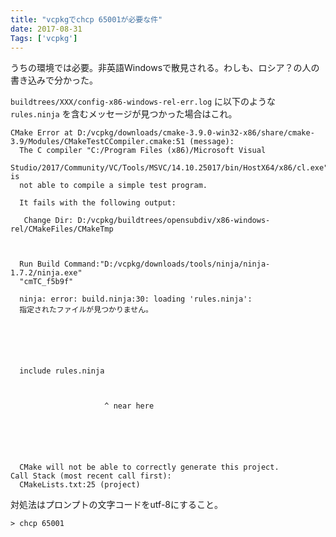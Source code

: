 ```yaml
---
title: "vcpkgでchcp 65001が必要な件"
date: 2017-08-31
Tags: ['vcpkg']
---
```


うちの環境では必要。非英語Windowsで散見される。わしも、ロシア？の人の書き込みで分かった。

`buildtrees/XXX/config-x86-windows-rel-err.log` に以下のような `rules.ninja` を含むメッセージが見つかった場合はこれ。

```shell
CMake Error at D:/vcpkg/downloads/cmake-3.9.0-win32-x86/share/cmake-3.9/Modules/CMakeTestCCompiler.cmake:51 (message):
  The C compiler "C:/Program Files (x86)/Microsoft Visual
  Studio/2017/Community/VC/Tools/MSVC/14.10.25017/bin/HostX64/x86/cl.exe" is
  not able to compile a simple test program.

  It fails with the following output:

   Change Dir: D:/vcpkg/buildtrees/opensubdiv/x86-windows-rel/CMakeFiles/CMakeTmp

  

  Run Build Command:"D:/vcpkg/downloads/tools/ninja/ninja-1.7.2/ninja.exe"
  "cmTC_f5b9f"

  ninja: error: build.ninja:30: loading 'rules.ninja':
  指定されたファイルが見つかりません。



  


  include rules.ninja



                     ^ near here


  

  

  CMake will not be able to correctly generate this project.
Call Stack (most recent call first):
  CMakeLists.txt:25 (project)
```

対処法はプロンプトの文字コードをutf-8にすること。

`> chcp 65001`

